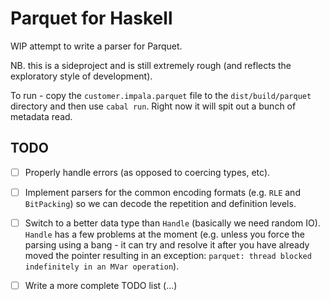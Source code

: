 Parquet for Haskell
===================

WIP attempt to write a parser for Parquet.

NB. this is a sideproject and is still extremely rough (and reflects the exploratory style of development).

To run - copy the `customer.impala.parquet` file to the `dist/build/parquet` directory and then use `cabal run`. Right now it will spit out a bunch of metadata read.

TODO
----

- [ ] Properly handle errors (as opposed to coercing types, etc).
- [ ] Implement parsers for the common encoding formats (e.g. `RLE` and `BitPacking`) so we can decode the repetition and definition levels.
- [ ] Switch to a better data type than `Handle` (basically we need random IO). `Handle` has a few problems at the moment (e.g. unless you force the parsing using a bang - it can try and resolve it after you have already moved the pointer resulting in an exception: `parquet: thread blocked indefinitely in an MVar operation`).
- [ ] Write a more complete TODO list (...)

